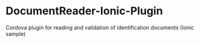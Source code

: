 # DocumentReader-Ionic-Plugin
Cordova plugin for reading and validation of identification documents (Ionic sample)
